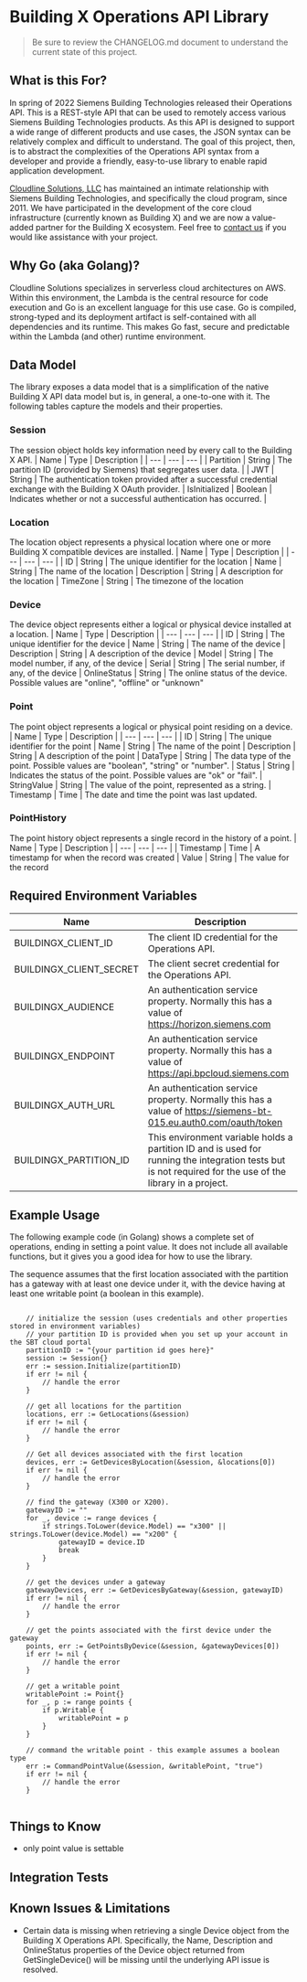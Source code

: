 # Building X Operations API Library

> Be sure to review the CHANGELOG.md document to understand the current state of this project.

## What is this For?
In spring of 2022 Siemens Building Technologies released their Operations API. This is a REST-style API that can be used to remotely access various Siemens Building Technologies products. As this API is designed to support a wide range of different products and use cases, the JSON syntax can be relatively complex and difficult to understand. The goal of this project, then, is to abstract the complexities of the Operations API syntax from a developer and provide a friendly, easy-to-use library to enable rapid application development.

[Cloudline Solutions, LLC](https://cloudline-solutions.com) has maintained an intimate relationship with Siemens Building Technologies, and specifically the cloud program, since 2011. We have participated in the development of the core cloud infrastructure (currently known as Building X) and we are now a value-added partner for the Building X ecosystem. Feel free to [contact us](mailto:info@cloudline-solutions.com) if you would like assistance with your project.

## Why Go (aka Golang)?
Cloudline Solutions specializes in serverless cloud architectures on AWS. Within this environment, the Lambda is the central resource for code execution and Go is an excellent language for this use case. Go is compiled, strong-typed and its deployment artifact is self-contained with all dependencies and its runtime. This makes Go fast, secure and predictable within the Lambda (and other) runtime environment. 

## Data Model
The library exposes a data model that is a simplification of the native Building X API data model but is, in general, a one-to-one with it. The following tables capture the models and their properties.

### Session
The session object holds key information need by every call to the Building X API.
| Name  | Type | Description |
| ---   | ---   | --- |
| Partition | String | The partition ID (provided by Siemens) that segregates user data. |
| JWT | String | The authentication token provided after a successful credential exchange with the Building X OAuth provider.
| IsInitialized | Boolean | Indicates whether or not a successful authentication has occurred. |

### Location
The location object represents a physical location where one or more Building X compatible devices are installed.
| Name  | Type | Description |
| ---   | ---   | --- |
| ID | String | The unique identifier for the location
| Name | String | The name of the location
| Description | String | A description for the location
| TimeZone | String | The timezone of the location

### Device
The device object represents either a logical or physical device installed at a location.
| Name  | Type | Description |
| ---   | ---   | --- |
| ID | String | The unique identifier for the device
| Name | String | The name of the device
| Description | String | A description of the device
| Model | String | The model number, if any, of the device
| Serial | String | The serial number, if any, of the device
| OnlineStatus | String | The online status of the device. Possible values are "online", "offline" or "unknown"

### Point
The point object represents a logical or physical point residing on a device.
| Name  | Type | Description |
| ---   | ---   | --- |
| ID | String | The unique identifier for the point
| Name | String | The name of the point
| Description | String | A description of the point
| DataType | String | The data type of the point. Possible values are "boolean", "string" or "number".
| Status | String | Indicates the status of the point. Possible values are "ok" or "fail". 
| StringValue | String | The value of the point, represented as a string.
| Timestamp | Time | The date and time the point was last updated.


### PointHistory
The point history object represents a single record in the history of a point.
| Name  | Type | Description |
| ---   | ---   | --- |
| Timestamp | Time | A timestamp for when the record was created
| Value | String | The value for the record

## Required Environment Variables

| Name  | Description |
| ---   | --- |
| BUILDINGX_CLIENT_ID | The client ID credential for the Operations API.  |
| BUILDINGX_CLIENT_SECRET | The client secret credential for the Operations API. |
| BUILDINGX_AUDIENCE | An authentication service property. Normally this has a value of https://horizon.siemens.com |
| BUILDINGX_ENDPOINT | An authentication service property. Normally this has a value of https://api.bpcloud.siemens.com |
| BUILDINGX_AUTH_URL | An authentication service property. Normally this has a value of https://siemens-bt-015.eu.auth0.com/oauth/token |
| BUILDINGX_PARTITION_ID | This environment variable holds a partition ID and is used for running the integration tests but is not required for the use of the library in a project. |


## Example Usage
The following example code (in Golang) shows a complete set of operations, ending in setting a point value. It does not include all available functions, but it gives you a good idea for how to use the library.

The sequence assumes that the first location associated with the partition has a gateway with at least one device under it, with the device having at least one writable point (a boolean in this example).

```

    // initialize the session (uses credentials and other properties stored in environment variables)
    // your partition ID is provided when you set up your account in the SBT cloud portal
    partitionID := "{your partition id goes here}"
	session := Session{}
	err := session.Initialize(partitionID)
	if err != nil {
		// handle the error
	}

    // get all locations for the partition
    locations, err := GetLocations(&session)
	if err != nil {
		// handle the error
	}
    
    // Get all devices associated with the first location 
	devices, err := GetDevicesByLocation(&session, &locations[0])
	if err != nil {
		// handle the error
	}

    // find the gateway (X300 or X200).
	gatewayID := ""
	for _, device := range devices {
		if strings.ToLower(device.Model) == "x300" || strings.ToLower(device.Model) == "x200" {
			gatewayID = device.ID
			break
		}
	}

    // get the devices under a gateway
	gatewayDevices, err := GetDevicesByGateway(&session, gatewayID)
	if err != nil {
		// handle the error
	}

    // get the points associated with the first device under the gateway
	points, err := GetPointsByDevice(&session, &gatewayDevices[0])
	if err != nil {
		// handle the error
	}

    // get a writable point
	writablePoint := Point{}
	for _, p := range points {
		if p.Writable {
			writablePoint = p
		}
	}

    // command the writable point - this example assumes a boolean type
    err := CommandPointValue(&session, &writablePoint, "true")
	if err != nil {
		// handle the error
	}


```

## Things to Know
- only point value is settable

## Integration Tests


## Known Issues & Limitations

- Certain data is missing when retrieving a single Device object from the Building X Operations API. Specifically, the Name, Description and OnlineStatus properties of the Device object returned from GetSingleDevice() will be missing until the underlying API issue is resolved.